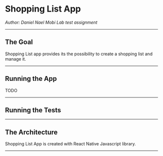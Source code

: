 # Shopping List App

_Author: Daniel Nael_
_Mobi Lab test assignment_

---

## The Goal

Shopping List app provides its the possibility to create a shopping list and manage it.

---

## Running the App

TODO

---

## Running the Tests

---

## The Architecture

Shopping List App is created with React Native Javascript library.

---
